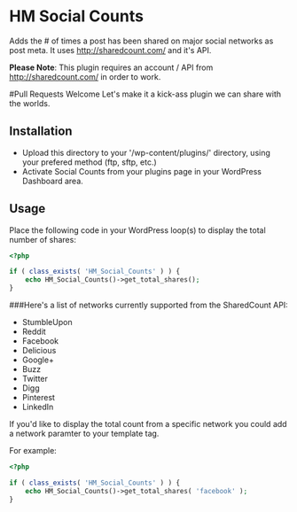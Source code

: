 HM Social Counts
================

Adds the # of times a post has been shared on major social networks as post meta. It uses http://sharedcount.com/ and it's API.

**Please Note**: This plugin requires an account / API from http://sharedcount.com/ in order to work.

#Pull Requests Welcome
Let's make it a kick-ass plugin we can share with the worlds.

## Installation

* Upload this directory to your '/wp-content/plugins/' directory, using your prefered method (ftp, sftp, etc.)
* Activate Social Counts from your plugins page in your WordPress Dashboard area.

## Usage
Place the following code in your WordPress loop(s) to display the total number of shares:

```php
<?php

if ( class_exists( 'HM_Social_Counts' ) ) {
	echo HM_Social_Counts()->get_total_shares();
}
```

###Here's a list of networks currently supported from the SharedCount API:

- StumbleUpon
- Reddit
- Facebook
- Delicious
- Google+
- Buzz
- Twitter
- Digg
- Pinterest
- LinkedIn

If you'd like to display the total count from a specific network you could add a network paramter to your template tag.

For example:

```php
<?php

if ( class_exists( 'HM_Social_Counts' ) ) {
	echo HM_Social_Counts()->get_total_shares( 'facebook' );
}
```